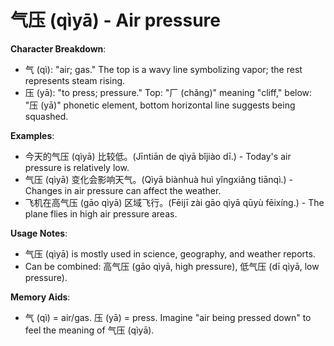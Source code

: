 # **气压 (qìyā) - Air pressure**

**Character Breakdown**:  
- 气 (qì): "air; gas." The top is a wavy line symbolizing vapor; the rest represents steam rising.  
- 压 (yā): "to press; pressure." Top: "厂 (chǎng)" meaning "cliff," below: "压 (yā)" phonetic element, bottom horizontal line suggests being squashed.

**Examples**:  
- 今天的气压 (qìyā) 比较低。(Jīntiān de qìyā bǐjiào dī.) - Today's air pressure is relatively low.  
- 气压 (qìyā) 变化会影响天气。(Qìyā biànhuà huì yǐngxiǎng tiānqì.) - Changes in air pressure can affect the weather.  
- 飞机在高气压 (gāo qìyā) 区域飞行。(Fēijī zài gāo qìyā qūyù fēixíng.) - The plane flies in high air pressure areas.

**Usage Notes**:  
- 气压 (qìyā) is mostly used in science, geography, and weather reports.  
- Can be combined: 高气压 (gāo qìyā, high pressure), 低气压 (dī qìyā, low pressure).

**Memory Aids**:  
- 气 (qì) = air/gas. 压 (yā) = press. Imagine "air being pressed down" to feel the meaning of 气压 (qìyā).
